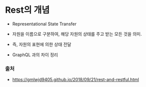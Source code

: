 # Rest의 개념

- Representational State Transfer
- 자원을 이름으로 구분하여, 해당 자원의 상태를 주고 받는 모든 것을 의미.
- 즉, 자원의 표현에 의한 상태 전달

- GraphQL 과의 차이 정리

### 출처

- https://gmlwjd9405.github.io/2018/09/21/rest-and-restful.html
